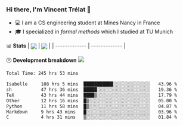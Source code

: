 ### Hi there, I'm Vincent Trélat 👋
 - 💻 I am a CS engineering student at Mines Nancy in France
 - 🎓 I specialized in *formal methods* which I studied at TU Munich

📊 **Stats**
| <img align="center" src="https://readme-stats.clckblog.space/api?username=VTrelat&show_icons=true&include_all_commits=true&theme=tokyonight&hide_border=true" /> | <img align="center" src="https://readme-stats.clckblog.space/api/top-langs/?username=VTrelat&layout=compact&theme=tokyonight&hide_border=true" /> |
| ------------- | ------------- |

🕑 **Development breakdown** ![](https://wakatime.com/badge/user/8d0110fb-6b70-4990-ab86-45c404715c2b.svg)
<!--START_SECTION:waka-->

```txt
Total Time: 245 hrs 53 mins

Isabelle     108 hrs 5 mins  ███████████░░░░░░░░░░░░░░   43.96 %
sh           47 hrs 36 mins  █████░░░░░░░░░░░░░░░░░░░░   19.36 %
TeX          43 hrs 44 mins  ████▒░░░░░░░░░░░░░░░░░░░░   17.79 %
Other        12 hrs 16 mins  █▒░░░░░░░░░░░░░░░░░░░░░░░   05.00 %
Python       11 hrs 58 mins  █▒░░░░░░░░░░░░░░░░░░░░░░░   04.87 %
Markdown     9 hrs 43 mins   █░░░░░░░░░░░░░░░░░░░░░░░░   03.96 %
C            4 hrs 31 mins   ▒░░░░░░░░░░░░░░░░░░░░░░░░   01.84 %
```

<!--END_SECTION:waka-->

